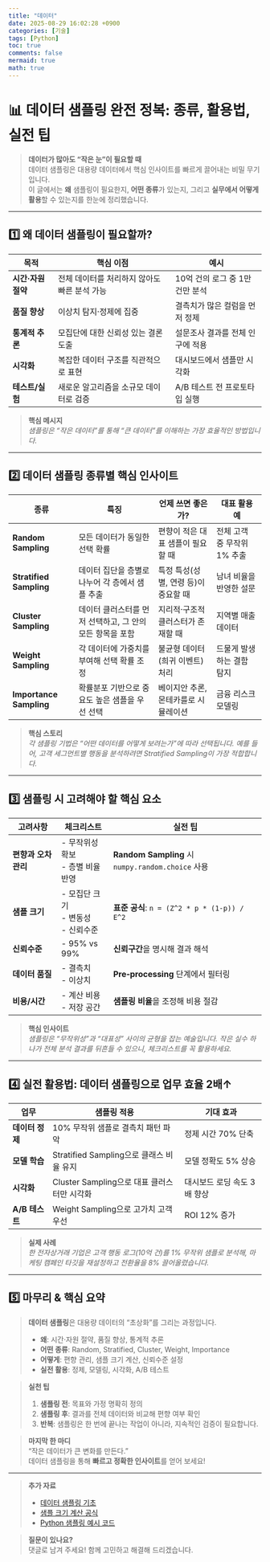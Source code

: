 ```yaml
---
title: "데이터"
date: 2025-08-29 16:02:28 +0900
categories: [기술]
tags: [Python]
toc: true
comments: false
mermaid: true
math: true
---
```


# 📊 데이터 샘플링 완전 정복: 종류, 활용법, 실전 팁

> **데이터가 많아도 “작은 눈”이 필요할 때**  
> 데이터 샘플링은 대용량 데이터에서 핵심 인사이트를 빠르게 끌어내는 비밀 무기입니다.  
> 이 글에서는 **왜** 샘플링이 필요한지, **어떤 종류**가 있는지, 그리고 **실무에서 어떻게 활용**할 수 있는지를 한눈에 정리했습니다.

---

## 1️⃣ 왜 데이터 샘플링이 필요할까?

| 목적 | 핵심 이점 | 예시 |
|------|-----------|------|
| **시간·자원 절약** | 전체 데이터를 처리하지 않아도 빠른 분석 가능 | 10억 건의 로그 중 1만 건만 분석 |
| **품질 향상** | 이상치 탐지·정제에 집중 | 결측치가 많은 컬럼을 먼저 정제 |
| **통계적 추론** | 모집단에 대한 신뢰성 있는 결론 도출 | 설문조사 결과를 전체 인구에 적용 |
| **시각화** | 복잡한 데이터 구조를 직관적으로 표현 | 대시보드에서 샘플만 시각화 |
| **테스트/실험** | 새로운 알고리즘을 소규모 데이터로 검증 | A/B 테스트 전 프로토타입 실행 |

> **핵심 메시지**  
> *샘플링은 “작은 데이터”를 통해 “큰 데이터”를 이해하는 가장 효율적인 방법입니다.*

---

## 2️⃣ 데이터 샘플링 종류별 핵심 인사이트

| 종류 | 특징 | 언제 쓰면 좋은가? | 대표 활용 예 |
|------|------|-------------------|--------------|
| **Random Sampling** | 모든 데이터가 동일한 선택 확률 | 편향이 적은 대표 샘플이 필요할 때 | 전체 고객 중 무작위 1% 추출 |
| **Stratified Sampling** | 데이터 집단을 층별로 나누어 각 층에서 샘플 추출 | 특정 특성(성별, 연령 등)이 중요할 때 | 남녀 비율을 반영한 설문 |
| **Cluster Sampling** | 데이터 클러스터를 먼저 선택하고, 그 안의 모든 항목을 포함 | 지리적·구조적 클러스터가 존재할 때 | 지역별 매출 데이터 |
| **Weight Sampling** | 각 데이터에 가중치를 부여해 선택 확률 조정 | 불균형 데이터(희귀 이벤트) 처리 | 드물게 발생하는 결함 탐지 |
| **Importance Sampling** | 확률분포 기반으로 중요도 높은 샘플을 우선 선택 | 베이지안 추론, 몬테카를로 시뮬레이션 | 금융 리스크 모델링 |

> **핵심 스토리**  
> *각 샘플링 기법은 “어떤 데이터를 어떻게 보려는가”에 따라 선택됩니다. 예를 들어, 고객 세그먼트별 행동을 분석하려면 Stratified Sampling이 가장 적합합니다.*

---

## 3️⃣ 샘플링 시 고려해야 할 핵심 요소

| 고려사항 | 체크리스트 | 실전 팁 |
|----------|------------|--------|
| **편향과 오차 관리** | - 무작위성 확보<br>- 층별 비율 반영 | **Random Sampling** 시 `numpy.random.choice` 사용 |
| **샘플 크기** | - 모집단 크기<br>- 변동성<br>- 신뢰수준 | **표준 공식**: `n = (Z^2 * p * (1-p)) / E^2` |
| **신뢰수준** | - 95% vs 99% | **신뢰구간**을 명시해 결과 해석 |
| **데이터 품질** | - 결측치<br>- 이상치 | **Pre‑processing** 단계에서 필터링 |
| **비용/시간** | - 계산 비용<br>- 저장 공간 | **샘플링 비율**을 조정해 비용 절감 |

> **핵심 인사이트**  
> *샘플링은 “무작위성”과 “대표성” 사이의 균형을 잡는 예술입니다. 작은 실수 하나가 전체 분석 결과를 뒤흔들 수 있으니, 체크리스트를 꼭 활용하세요.*

---

## 4️⃣ 실전 활용법: 데이터 샘플링으로 업무 효율 2배↑

| 업무 | 샘플링 적용 | 기대 효과 |
|------|-------------|-----------|
| **데이터 정제** | 10% 무작위 샘플로 결측치 패턴 파악 | 정제 시간 70% 단축 |
| **모델 학습** | Stratified Sampling으로 클래스 비율 유지 | 모델 정확도 5% 상승 |
| **시각화** | Cluster Sampling으로 대표 클러스터만 시각화 | 대시보드 로딩 속도 3배 향상 |
| **A/B 테스트** | Weight Sampling으로 고가치 고객 우선 | ROI 12% 증가 |

> **실제 사례**  
> *한 전자상거래 기업은 고객 행동 로그(10억 건)를 1% 무작위 샘플로 분석해, 마케팅 캠페인 타깃을 재설정하고 전환율을 8% 끌어올렸습니다.*

---

## 5️⃣ 마무리 & 핵심 요약

> **데이터 샘플링**은 대용량 데이터의 “초상화”를 그리는 과정입니다.  
> - **왜**: 시간·자원 절약, 품질 향상, 통계적 추론  
> - **어떤 종류**: Random, Stratified, Cluster, Weight, Importance  
> - **어떻게**: 편향 관리, 샘플 크기 계산, 신뢰수준 설정  
> - **실전 활용**: 정제, 모델링, 시각화, A/B 테스트

> **실천 팁**  
> 1. **샘플링 전**: 목표와 가정 명확히 정의  
> 2. **샘플링 후**: 결과를 전체 데이터와 비교해 편향 여부 확인  
> 3. **반복**: 샘플링은 한 번에 끝나는 작업이 아니라, 지속적인 검증이 필요합니다.

> **마지막 한 마디**  
> “작은 데이터가 큰 변화를 만든다.”  
> 데이터 샘플링을 통해 **빠르고 정확한 인사이트**를 얻어 보세요!

---

> **추가 자료**  
> - [데이터 샘플링 기초](https://www.kaggle.com/learn/data-visualization)  
> - [샘플 크기 계산 공식](https://en.wikipedia.org/wiki/Sample_size)  
> - [Python 샘플링 예시 코드](https://github.com/yourrepo/data-sampling)

> **질문이 있나요?**  
> 댓글로 남겨 주세요! 함께 고민하고 해결해 드리겠습니다.